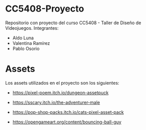 # CC5408-Proyecto
Repositorio con proyecto del curso CC5408 - Taller de Diseño  de Videojuegos.
Integrantes:
 - Aldo Luna
 - Valentina Ramírez
 - Pablo Osorio


# Assets

Los assets utilizados en el proyecto son los siguientes:

- https://pixel-poem.itch.io/dungeon-assetpuck

- https://sscary.itch.io/the-adventurer-male

- https://pop-shop-packs.itch.io/cats-pixel-asset-pack

- https://opengameart.org/content/bouncing-ball-guy

